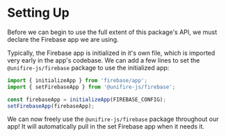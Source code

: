 # Setting Up

Before we can begin to use the full extent of this package's API, we must declare the Firebase app we are using.

Typically, the Firebase app is initialized in it's own file, which is imported very early in the app's codebase. We can add a few lines to set the `@unifire-js/firebase` package to use the initialized app:

```js
import { initializeApp } from 'firebase/app';
import { setFirebaseApp } from '@unifire-js/firebase';

const firebaseApp = initializeApp(FIREBASE_CONFIG);
setFirebaseApp(firebaseApp);
```

We can now freely use the `@unifire-js/firebase` package throughout our app! It will automatically pull in the set Firebase app when it needs it.